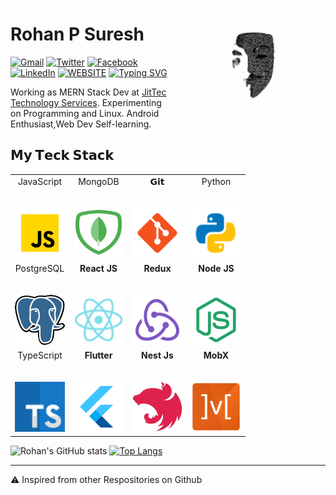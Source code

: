 <a target="_blank" href="https://github.com/rohanps630/"><img width="250" align="right" type="image/png" src="assets/001.png"></a>
# Rohan P Suresh

[![Gmail](https://img.shields.io/badge/gmail-%23B23121.svg?&style=for-the-badge&logo=gmail&logoColor=white)](mailto:rohanpsuresh@gmail.com)
[![Twitter](https://img.shields.io/badge/twitter-%231DA1F2.svg?&style=for-the-badge&logo=twitter&logoColor=white)](https://twitter.com/ROHANPSURESH)
[![Facebook](https://img.shields.io/badge/Facebook-1877F2?style=for-the-badge&logo=facebook&logoColor=white)](https://www.facebook.com/rohanps630/)
[![LinkedIn](https://img.shields.io/badge/linkedin-%230077B5.svg?&style=for-the-badge&logo=linkedin&logoColor=white)](https://www.linkedin.com/in/rohan-p-suresh-989300116/)
[![WEBSITE](https://img.shields.io/badge/WEBSITE-red)](https://rohanps630.github.io/Portfolio/)
[![Typing SVG](https://readme-typing-svg.herokuapp.com?color=%2336BCF7&center=false&vCenter=true&width=600&lines=Hi+there+👋,+I+am+Rohan+P+Suresh;+Welcome+to+My+Profile!;Over+1.5+years+of+programming+experience;Always+learning+new+things+;Android++enthusiast+;MERN+Stack+Developer;Learning+Devops;Linux+Enthusiast)](https://git.io/typing-svg)

Working as MERN Stack Dev  at [JitTec Technology Services](http://www.jittec.com). Experimenting on Programming and Linux. Android Enthusiast,Web Dev Self-learning.

## 𝗠𝘆 𝗧𝗲𝗰𝗸 𝗦𝘁𝗮𝗰𝗸

<table>
  <tbody>
    <tr valign="top">
      <td width="25%" align="center">
        <span>JavaScript</span><br><br><br>
        <img height="80px" width="80px" src="assets/JavaScript.png">
      </td>
      <td width="25%" align="center">
        <span>MongoDB</span><br><br><br>
        <img height="80px" width="80px" src="assets/MongoDB.png">
      </td>
      <td width="25%" align="center">
        <span>𝗚𝗶𝘁</span><br><br><br>
        <img height="80px" width="80px" src="assets/Git.png">
      </td>
       <td width="25%" align="center">
        <span>Python</span><br><br><br>
        <img height="80px" width="80px" src="assets/Python.png">
      </td>        
    </tr>
    <tr valign="top">    
      <td width="25%" align="center">
        <span>PostgreSQL</span><br><br><br>
        <img height="80px" width="80px" src="assets/PostgreSQL.png">
      </td>
      <td width="25%" align="center">
      <span><b>React JS</span><br><br><br>
      <img height="80px" width="80px" src="assets/ReactJS.png"></td>
      <td width="25%" align="center">
      <span><b>Redux</span><br><br><br>
      <img height="80px" width="80px" src="assets/Redux.png"></td>
      <td width="25%" align="center">
      <span><b>Node JS</span><br><br><br>
      <img height="80px" width="80px" src="assets/NodeJS.png"></td>  
    </tr>   
      <tr valign="top">    
      <td width="25%" align="center">
        <span>TypeScript</span><br><br><br>
        <img height="80px" width="80px" src="assets/TypeScript.png">
      </td>
      <td width="25%" align="center">
      <span><b>Flutter</span><br><br><br>
      <img height="80px" width="80px" src="assets/Flutter.png"></td>
      <td width="25%" align="center">
      <span><b>Nest Js</span><br><br><br>
      <img height="80px" width="80px" src="assets/NestJS.png"></td>
      <td width="25%" align="center">
      <span><b>MobX</span><br><br><br>
      <img height="80px" width="80px" src="assets/MobX.png"></td>  
    </tr>   
  </tbody>
</table>

![Rohan's GitHub stats](https://github-readme-stats.vercel.app/api?username=rohanps630&show_icons=true&bg_color=00000000)
[![Top Langs](https://github-readme-stats.vercel.app/api/top-langs/?username=rohanps630&layout=compact)](https://github.com/anuraghazra/github-readme-stats)


---

⚠️ Inspired from other Respositories on Github
